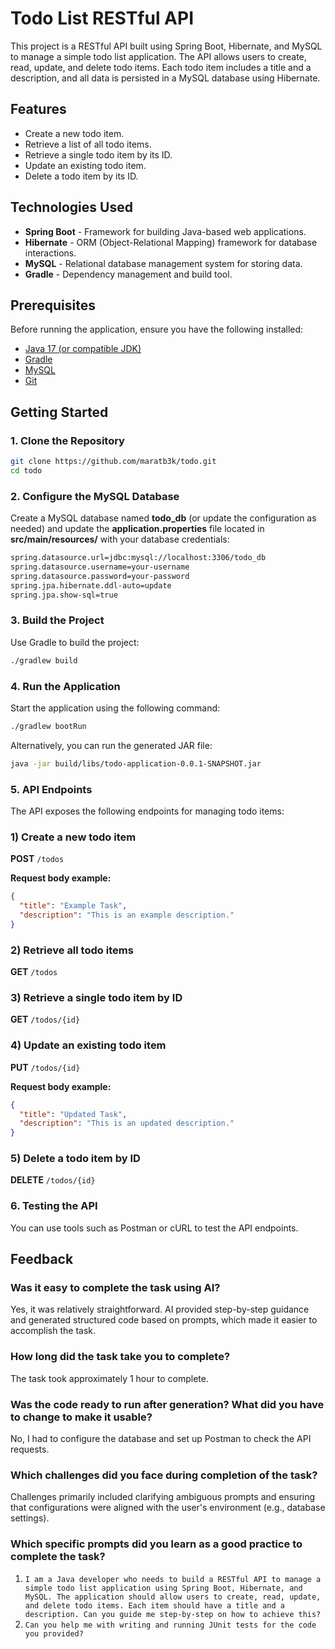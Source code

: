# Todo List RESTful API

This project is a RESTful API built using Spring Boot, Hibernate, and MySQL to manage a simple todo list application. The API allows users to create, read, update, and delete todo items. Each todo item includes a title and a description, and all data is persisted in a MySQL database using Hibernate.

## Features

- Create a new todo item.
- Retrieve a list of all todo items.
- Retrieve a single todo item by its ID.
- Update an existing todo item.
- Delete a todo item by its ID.

## Technologies Used

- **Spring Boot** - Framework for building Java-based web applications.
- **Hibernate** - ORM (Object-Relational Mapping) framework for database interactions.
- **MySQL** - Relational database management system for storing data.
- **Gradle** - Dependency management and build tool.

## Prerequisites

Before running the application, ensure you have the following installed:

- [Java 17 (or compatible JDK)](https://www.oracle.com/java/technologies/javase-downloads.html)
- [Gradle](https://gradle.org/)
- [MySQL](https://www.mysql.com/)
- [Git](https://git-scm.com/)

## Getting Started

### 1. Clone the Repository

```bash
git clone https://github.com/maratb3k/todo.git
cd todo
```

### 2. Configure the MySQL Database
Create a MySQL database named **todo_db** (or update the configuration as needed) and update the **application.properties** file located in **src/main/resources/** with your database credentials:
```bash
spring.datasource.url=jdbc:mysql://localhost:3306/todo_db
spring.datasource.username=your-username
spring.datasource.password=your-password
spring.jpa.hibernate.ddl-auto=update
spring.jpa.show-sql=true
```

### 3. Build the Project
Use Gradle to build the project:
```bash
./gradlew build
```
### 4. Run the Application
Start the application using the following command:
```bash
./gradlew bootRun
```
Alternatively, you can run the generated JAR file:
```bash
java -jar build/libs/todo-application-0.0.1-SNAPSHOT.jar
```
### 5. API Endpoints
The API exposes the following endpoints for managing todo items:

### 1) Create a new todo item
**POST** `/todos`

**Request body example:**
```json
{
  "title": "Example Task",
  "description": "This is an example description."
}
```

### 2) Retrieve all todo items
**GET** `/todos`

### 3) Retrieve a single todo item by ID
**GET** `/todos/{id}`

### 4) Update an existing todo item
**PUT** `/todos/{id}`

**Request body example:**
```json
{
  "title": "Updated Task",
  "description": "This is an updated description."
}
```

### 5) Delete a todo item by ID
**DELETE** `/todos/{id}`

### 6. Testing the API
You can use tools such as Postman or cURL to test the API endpoints.


## Feedback

### Was it easy to complete the task using AI?
Yes, it was relatively straightforward. AI provided step-by-step guidance and generated structured code based on prompts, which made it easier to accomplish the task.

### How long did the task take you to complete?
The task took approximately 1 hour to complete.

### Was the code ready to run after generation? What did you have to change to make it usable?
No, I had to configure the database and set up Postman to check the API requests.

### Which challenges did you face during completion of the task?
Challenges primarily included clarifying ambiguous prompts and ensuring that configurations were aligned with the user's environment (e.g., database settings).

### Which specific prompts did you learn as a good practice to complete the task?
1. `I am a Java developer who needs to build a RESTful API to manage a simple todo list application using Spring Boot, Hibernate, and MySQL. The application should allow users to create, read, update, and delete todo items. Each item should have a title and a description. Can you guide me step-by-step on how to achieve this?`
2. `Can you help me with writing and running JUnit tests for the code you provided?`



